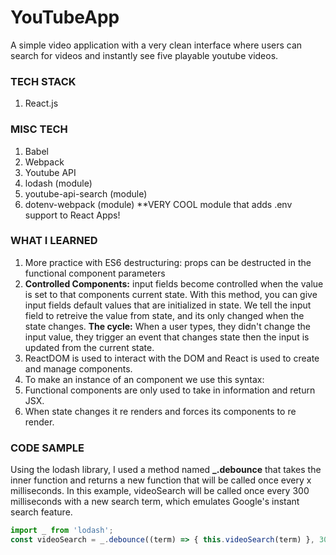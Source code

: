 # YouTubeApp

A simple video application with a very clean interface where users can search for videos and instantly see five playable youtube videos.

### TECH STACK
1. React.js

### MISC TECH
1. Babel
2. Webpack
3. Youtube API
4. lodash (module)
5. youtube-api-search (module)
6. dotenv-webpack (module) **VERY COOL module that adds .env support to React Apps!

### WHAT I LEARNED
1. More practice with ES6 destructuring: props can be destructed in the functional component parameters
2. **Controlled Components:** input fields become controlled when the value is set to that components current state. With this method, you can give input fields default values that are initialized in state. We tell the input field to retreive the value from state, and its only changed when the state changes. **The cycle:** When a user types, they didn't change the input value, they trigger an event that changes state then the input is updated from the current state.
3. ReactDOM is used to interact with the DOM and React is used to create and manage components.
4. To make an instance of an component we use this syntax: <ComponentName />
5. Functional components are only used to take in information and return JSX.
6. When state changes it re renders and forces its components to re render.

### CODE SAMPLE
Using the lodash library, I used a method named **_.debounce** that takes the inner function and returns a new function that will be called once every x milliseconds. In this example, videoSearch will be called once every 300 milliseconds with a new search term, which emulates Google's instant search feature.

```javascript
import _ from 'lodash';
const videoSearch = _.debounce((term) => { this.videoSearch(term) }, 300);
```